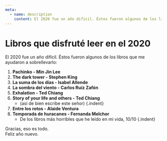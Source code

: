 ```yaml
---
meta:
  - name: description
    content: El 2020 fue un año difícil. Éstos fueron algunos de los libros que me ayudaron a sobrellevarlo
---
```



# Libros que disfruté leer en el 2020

El 2020 fue un año difícil. Éstos fueron algunos de los libros que me ayudaron a
sobrellevarlo:

1.  **Pachinko - Min Jin Lee**  
2.  **The dark tower - Stephen King**  
3.  **La suma de los días - Isabel Allende**  
4.  **La sombra del viento - Carlos Ruíz Zafón**  
5.  **Exhalation - Ted Chiang**  
6.  **Story of your life and others - Ted Chiang**  
    - (así de bien escribe este señor)  {.indent}
7.  **Entre los rotos - Alaide Ventura**  
8.  **Temporada de huracanes - Fernanda Melchor**  
    - De los libros más horribles que he leído en mi vida, 10/10 {.indent}

Gracias, eso es todo.  
Felíz año nuevo.
